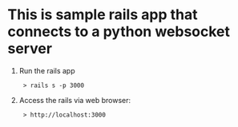 # This is sample rails app that connects to a python websocket server

1. Run the rails app


		> rails s -p 3000

2. Access the rails via web browser:

	
		> http://localhost:3000		